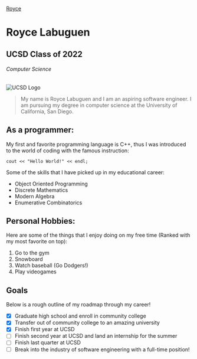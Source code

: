 [Royce](ProfilePic.jpg)

# **Royce Labuguen**
## UCSD Class of 2022
###### *Computer Science*

![UCSD Logo](https://upload.wikimedia.org/wikipedia/en/thumb/4/44/University_of_California%2C_San_Diego_seal.svg/1200px-University_of_California%2C_San_Diego_seal.svg.png)

> My name is Royce Labuguen and I am an aspiring software engineer. I am pursuing my degree in computer science at the University of California, San Diego. 

## **As a programmer:**
My first and favorite programming language is C++, thus I was introduced to the world of coding with the famous instruction:
```
cout << "Hello World!" << endl;
```
Some of the skills that I have picked up in my educational career:
- Object Oriented Programming
- Discrete Mathematics
- Modern Algebra
- Enumerative Combinatorics


## **Personal Hobbies:**
Here are some of the things that I enjoy doing on my free time (Ranked with my most favorite on top):
1. Go to the gym
2. Snowboard
3. Watch baseball (Go Dodgers!)
4. Play videogames

## **Goals**
Below is a rough outline of my roadmap through my career!
- [x] Graduate high school and enroll in community college
- [x] Transfer out of community college to an amazing university
- [x] Finish first year at UCSD
- [ ] Finish second year at UCSD and land an internship for the summer
- [ ] Finish last quarter at UCSD 
- [ ] Break into the industry of software engineering with a full-time position!
